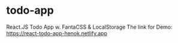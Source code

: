 # todo-app
 React.JS Todo App w. FantaCSS & LocalStorage
 The link for Demo: https://react-todo-app-henok.netlify.app
